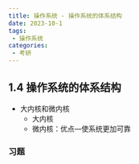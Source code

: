 ```yaml
---
title: 操作系统 - 操作系统的体系结构
date: 2023-10-1
tags:
 - 操作系统
categories:
 - 考研
---
```


## 1.4 操作系统的体系结构

- 大内核和微内核
  - 大内核
  - 微内核：优点―使系统更加可靠

### 习题
